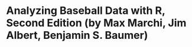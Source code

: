 # **Analyzing Baseball Data with R, Second Edition** (by Max Marchi, Jim Albert, Benjamin S. Baumer)
